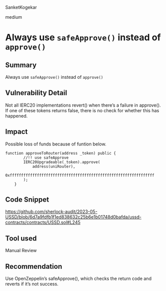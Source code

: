 SanketKogekar

medium

# Always use `safeApprove()` instead of `approve()`

## Summary
Always use `safeApprove()` instead of `approve()`

## Vulnerability Detail
Not all IERC20 implementations revert() when there’s a failure in approve(). If one of these tokens returns false, there is no check for whether this has happened.

## Impact
Possible loss of funds because of funtion below.

```solidity
function approveToRouter(address _token) public {
        //!! use safeApprove
        IERC20Upgradeable(_token).approve(
            address(uniRouter),
            0xffffffffffffffffffffffffffffffffffffffffffffffffffffffffffffffff
        );
    }
```

## Code Snippet
https://github.com/sherlock-audit/2023-05-USSD/blob/6d7a9fdfb1f1ed838632c25b6e1b01748d0bafda/ussd-contracts/contracts/USSD.sol#L245

## Tool used

Manual Review

## Recommendation
Use OpenZeppelin’s safeApprove(), which checks the return code and reverts if it’s not success.
